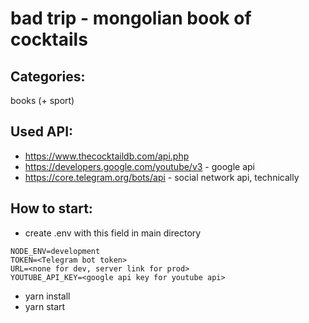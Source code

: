# bad trip - mongolian book of cocktails

## Categories: 
books (+ sport)

## Used API:
* https://www.thecocktaildb.com/api.php 
* https://developers.google.com/youtube/v3 - google api
* https://core.telegram.org/bots/api - social network api, technically


## How to start:
- create .env with this field in main directory
``` 
NODE_ENV=development
TOKEN=<Telegram bot token>
URL=<none for dev, server link for prod>
YOUTUBE_API_KEY=<google api key for youtube api> 
```
- yarn install
- yarn start

